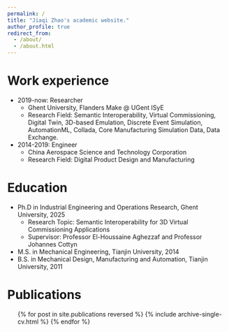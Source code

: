 ```yaml
---
permalink: /
title: "Jiaqi Zhao's academic website."
author_profile: true
redirect_from: 
  - /about/
  - /about.html
---
```


Work experience
======
* 2019-now: Researcher
  * Ghent University, Flanders Make @ UGent ISyE
  * Research Field: Semantic Interoperability, Virtual Commissioning, Digital Twin, 3D-based Emulation, Discrete Event Simulation, AutomationML, Collada, Core Manufacturing Simulation Data, Data Exchange. 
* 2014-2019: Engineer
  * China Aerospace Science and Technology Corporation
  * Research Field: Digital Product Design and Manufacturing
 
Education
======
* Ph.D in Industrial Engineering and Operations Research, Ghent University, 2025
  * Research Topic: Semantic Interoperability for 3D Virtual Commissioning Applications
  * Supervisor: Professor El-Houssaine Aghezzaf and Professor Johannes Cottyn
* M.S. in Mechanical Engineering, Tianjin University, 2014
* B.S. in Mechanical Design, Manufacturing and Automation, Tianjin University, 2011
  
Publications
======
  <ul>{% for post in site.publications reversed %}
    {% include archive-single-cv.html %}
  {% endfor %}</ul>
